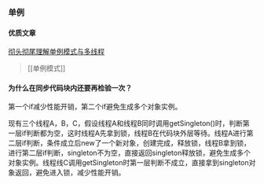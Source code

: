 ### 单例

#### 优质文章

[彻头彻尾理解单例模式与多线程](https://blog.csdn.net/justloveyou_/article/details/64127789)

>  [[单例模式]]

#### 为什么在同步代码块内还要再检验一次？

第一个if减少性能开销，第二个if避免生成多个对象实例。

现有三个线程A，B，C，假设线程A和线程B同时调用getSingleton()时，判断第一层if判断都为空，这时线程A先拿到锁，线程B在代码块外层等待。线程A进行第二层if判断，条件成立后new了一个新对象，创建完成，释放锁，线程B拿到锁，进行第二层if判断，singleton不为空，直接返回singleton释放锁，避免生成多个对象实例。线程线C调用getSingleton时第一层判断不成立，直接拿到singleton对象返回，避免进入锁，减少性能开销。

